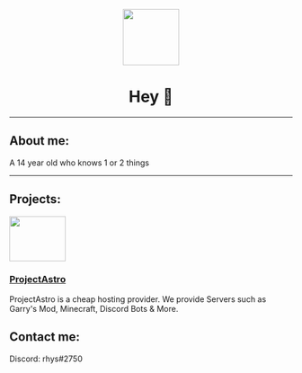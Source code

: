 <p align="center"><img src="https://avatars.githubusercontent.com/u/87879237?s=400&u=50acdcf1e7c20540d9c7547e14bbe02d5848f351&v=4" width="100"/></p>
<h1 align="center">Hey 👋 </h1>
  <hr></hr>
<h2>About me:</h2>
<p>A 14 year old who knows 1 or 2 things</p>
<hr></hr>
<h2>Projects:</h2>
<img src="https://cdn.discordapp.com/attachments/799593219364225055/972188931418370078/logo-2-removebg-preview.png" height ="80" width="100"/></button>
<h3><a href="https://projectastro.xyz/">ProjectAstro</a></h3>
<p>ProjectAstro is a cheap hosting provider. We provide Servers such as Garry's Mod, Minecraft, Discord Bots & More. <p>
<h2>Contact me:</h2>
<p>Discord: rhys#2750</p>
